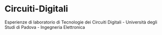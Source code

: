 # Circuiti-Digitali
Esperienze di laboratorio di Tecnologie dei Circuiti Digitali - Università degli Studi di Padova - Ingegneria Elettronica
